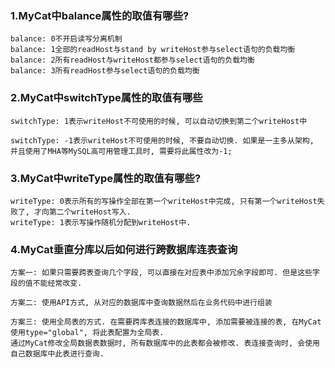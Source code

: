 ### 1.MyCat中balance属性的取值有哪些?

```
balance: 0不开启读写分离机制
balance: 1全部的readHost与stand by writeHost参与select语句的负载均衡
balance: 2所有readHost与writeHost都参与select语句的负载均衡
balance: 3所有readHost参与select语句的负载均衡
```

### 2.MyCat中switchType属性的取值有哪些

```
switchType: 1表示writeHost不可使用的时候, 可以自动切换到第二个writeHost中

switchType: -1表示writeHost不可使用的时候, 不要自动切换. 如果是一主多从架构, 并且使用了MHA等MySQL高可用管理工具时, 需要将此属性改为-1;
```

### 3.MyCat中writeType属性的取值有哪些?

```
writeType: 0表示所有的写操作全部在第一个writeHost中完成, 只有第一个writeHost失败了, 才向第二个writeHost写入.
writeType: 1表示写操作随机分配到writeHost中.
```

### 4.MyCat垂直分库以后如何进行跨数据库连表查询

```
方案一: 如果只需要跨表查询几个字段, 可以直接在对应表中添加冗余字段即可. 但是这些字段的值不能经常改变.

方案二: 使用API方式, 从对应的数据库中查询数据然后在业务代码中进行组装

方案三: 使用全局表的方式. 在需要跨库表连接的数据库中, 添加需要被连接的表, 在MyCat使用type="global", 将此表配置为全局表. 
通过MyCat修改全局数据表数据时, 所有数据库中的此表都会被修改. 表连接查询时, 会使用自己数据库中此表进行查询.
```